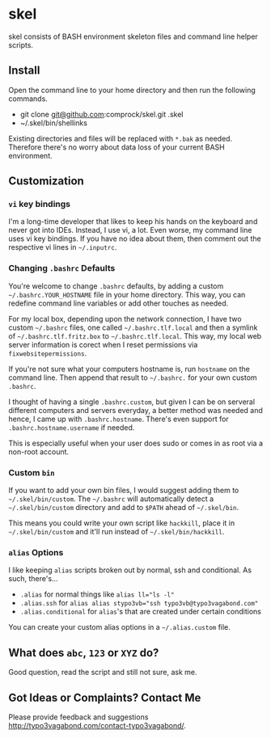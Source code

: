 # skel

skel consists of BASH environment skeleton files and command line helper scripts.

## Install

Open the command line to your home directory and then run the following commands.

* git clone git@github.com:comprock/skel.git .skel
* ~/.skel/bin/shellinks

Existing directories and files will be replaced with `*.bak` as needed. Therefore there's no worry about data loss of your current BASH environment.

## Customization

### `vi` key bindings

I'm a long-time developer that likes to keep his hands on the keyboard and never got into IDEs. Instead, I use vi, a lot. Even worse, my command line uses vi key bindings. If you have no idea about them, then comment out the respective vi lines in `~/.inputrc`.

### Changing `.bashrc` Defaults

You're welcome to change `.bashrc` defaults, by adding a custom `~/.bashrc.YOUR_HOSTNAME` file in your home directory. This way, you can redefine command line variables or add other touches as needed.

For my local box, depending upon the network connection, I have two custom `~/.bashrc` files, one called `~/.bashrc.tlf.local` and then a symlink of `~/.bashrc.tlf.fritz.box` to `~/.bashrc.tlf.local`. This way, my local web server information is corect when I reset permissions via `fixwebsitepermissions`.

If you're not sure what your computers hostname is, run `hostname` on the command line. Then append that result to `~/.bashrc.` for your own custom `.bashrc`.

I thought of having a single `.bashrc.custom`, but given I can be on serveral different computers and servers everyday, a better method was needed and hence, I came up with `.bashrc.hostname`. There's even support for `.bashrc.hostname.username` if needed.

This is especially useful when your user does sudo or comes in as root via a non-root account.

### Custom `bin`

If you want to add your own bin files, I would suggest adding them to `~/.skel/bin/custom`. The `~/.bashrc` will automatically detect a `~/.skel/bin/custom` directory and add to `$PATH` ahead of `~/.skel/bin`.

This means you could write your own script like `hackkill`, place it in `~/.skel/bin/custom` and it'll run instead of `~/.skel/bin/hackkill`.

### `alias` Options

I like keeping `alias` scripts broken out by normal, ssh and conditional. As such, there's…
* `.alias` for normal things like `alias ll="ls -l"`
* `.alias.ssh` for `alias alias stypo3vb="ssh typo3vb@typo3vagabond.com"`
* `.alias.conditional` for `alias`'s that are created under certain conditions

You can create your custom alias options in a `~/.alias.custom` file.

## What does `abc`, `123` or `XYZ` do?

Good question, read the script and still not sure, ask me.

## Got Ideas or Complaints? Contact Me

Please provide feedback and suggestions http://typo3vagabond.com/contact-typo3vagabond/.